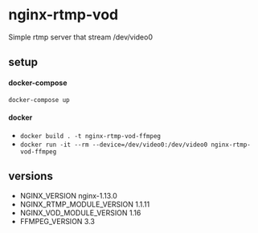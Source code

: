 # nginx-rtmp-vod
Simple rtmp server that stream /dev/video0 
## setup
#### docker-compose
`docker-compose up`
#### docker
* `docker build . -t nginx-rtmp-vod-ffmpeg`
* `docker run -it --rm --device=/dev/video0:/dev/video0 nginx-rtmp-vod-ffmpeg`
## versions
* NGINX_VERSION nginx-1.13.0
* NGINX_RTMP_MODULE_VERSION 1.1.11
* NGINX_VOD_MODULE_VERSION 1.16
* FFMPEG_VERSION 3.3


